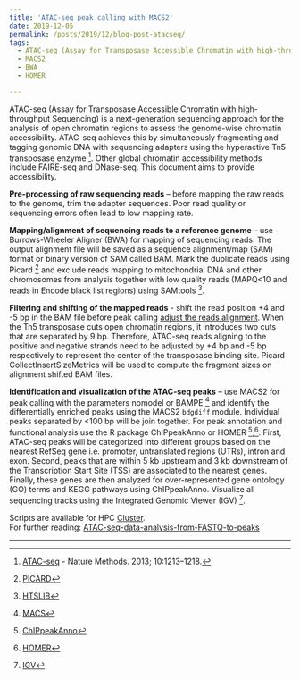 ```yaml
---
title: 'ATAC-seq peak calling with MACS2'
date: 2019-12-05
permalink: /posts/2019/12/blog-post-atacseq/
tags:
  - ATAC-seq (Assay for Transposase Accessible Chromatin with high-throughput Sequencing)
  - MACS2
  - BWA
  - HOMER

---
```

ATAC-seq (Assay for Transposase Accessible Chromatin with high-throughput Sequencing) is a next-generation sequencing approach for the analysis of open chromatin regions to assess the genome-wise chromatin accessibility. ATAC-seq achieves this by simultaneously fragmenting and tagging genomic DNA with sequencing adapters using the hyperactive Tn5 transposase enzyme [^1]. Other global chromatin accessibility methods include FAIRE-seq and DNase-seq. This document aims to provide accessibility. 

**Pre-processing of raw sequencing reads** – before mapping the raw reads to the genome, trim the adapter sequences. Poor read quality or sequencing
errors often lead to low mapping rate.  

**Mapping/alignment of sequencing reads to a reference genome** – use Burrows-Wheeler Aligner (BWA) for mapping of sequencing reads. The output alignment file will be saved as a sequence alignment/map (SAM) format or binary version of SAM called BAM. Mark the duplicate reads using Picard [^2] and exclude reads mapping to mitochondrial DNA and other chromosomes from analysis together with low quality reads (MAPQ<10 and reads in Encode black list regions) using SAMtools [^3].

**Filtering and shifting of the mapped reads** - shift the read position +4 and -5 bp in the BAM file before peak calling [adjust the reads alignment](https://yiweiniu.github.io/blog/2019/03/ATAC-seq-data-analysis-from-FASTQ-to-peaks/). When the Tn5 transposase cuts open chromatin regions, it introduces two cuts that are separated by 9 bp. Therefore, ATAC-seq reads aligning to the positive and negative strands need to be adjusted by +4 bp and -5 bp respectively to represent the center of the transposase binding site. Picard CollectInsertSizeMetrics will be used to compute the fragment sizes on alignment shifted BAM files.  


**Identification and visualization of the ATAC-seq peaks** – use MACS2 for peak calling with the parameters nomodel or BAMPE [^4] and identify the differentially enriched peaks using the MACS2 `bdgdiff` module. Individual peaks separated by <100 bp will be join together. For peak annotation and functional analysis use the R package ChIPpeakAnno or HOMER [^5],[^6]. First, ATAC-seq peaks will be categorized into different groups based on the nearest RefSeq gene i.e. promoter, untranslated regions (UTRs), intron and exon. Second, peaks that are within 5 kb upstream and 3 kb downstream of the Transcription Start Site (TSS) are associated to the nearest genes. Finally, these genes are then analyzed for over-represented gene ontology (GO) terms and KEGG pathways using ChIPpeakAnno. Visualize all sequencing tracks using the Integrated Genomic Viewer (IGV) [^7].  

Scripts are available for HPC [Cluster](https://bitbucket.org/adinasarapu/atac_seq-data-analysis/src/master/).  
For further reading: [ATAC-seq-data-analysis-from-FASTQ-to-peaks](https://yiweiniu.github.io/blog/2019/03/ATAC-seq-data-analysis-from-FASTQ-to-peaks/)  
  
---  
[^1]: [ATAC-seq](https://www.ncbi.nlm.nih.gov/pubmed/24097267) - Nature Methods. 2013; 10:1213–1218.  
[^2]: [PICARD](https://broadinstitute.github.io/picard/)  
[^3]: [HTSLIB](http://www.htslib.org)  
[^4]: [MACS](https://github.com/taoliu/MACS)  
[^5]: [ChIPpeakAnno](https://bmcbioinformatics.biomedcentral.com/articles/10.1186/1471-2105-11-237)  
[^6]: [HOMER](http://homer.ucsd.edu/homer/ngs/)  
[^7]: [IGV](http://software.broadinstitute.org/software/igv/home)
